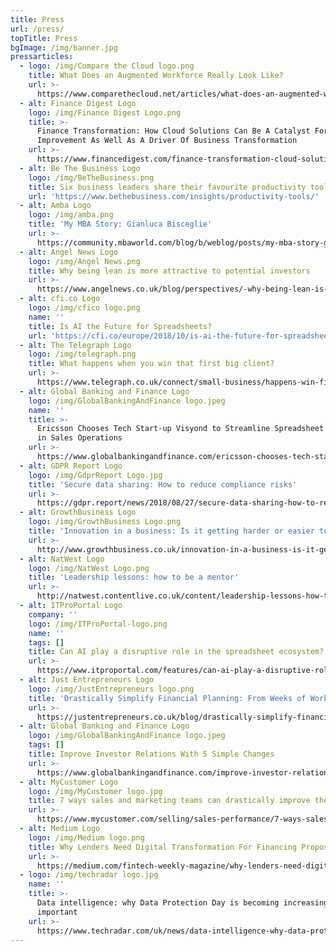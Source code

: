 ```yaml
---
title: Press
url: /press/
topTitle: Press
bgImage: /img/banner.jpg
pressarticles:
  - logo: /img/Compare the Cloud logo.png
    title: What Does an Augmented Workforce Really Look Like?
    url: >-
      https://www.comparethecloud.net/articles/what-does-an-augmented-workforce-really-look-like/
  - alt: Finance Digest Logo
    logo: /img/Finance Digest Logo.png
    title: >-
      Finance Transformation: How Cloud Solutions Can Be A Catalyst For Process
      Improvement As Well As A Driver Of Business Transformation
    url: >-
      https://www.financedigest.com/finance-transformation-cloud-solutions-can-catalyst-process-improvement-well-driver-business-transformation.html
  - alt: Be The Business Logo
    logo: /img/BeTheBusiness.png
    title: Six business leaders share their favourite productivity tools
    url: 'https://www.bethebusiness.com/insights/productivity-tools/'
  - alt: Amba Logo
    logo: /img/amba.png
    title: 'My MBA Story: Gianluca Bisceglie'
    url: >-
      https://community.mbaworld.com/blog/b/weblog/posts/my-mba-story-gianluca-bisceglie
  - alt: Angel News Logo
    logo: /img/Angel News.png
    title: Why being lean is more attractive to potential investors
    url: >-
      https://www.angelnews.co.uk/blog/perspectives/-why-being-lean-is-more-attractive-to-potential-investors/
  - alt: cfi.co Logo
    logo: /img/cfico logo.png
    name: ''
    title: Is AI the Future for Spreadsheets?
    url: 'https://cfi.co/europe/2018/10/is-ai-the-future-for-spreadsheets/'
  - alt: The Telegraph Logo
    logo: /img/telegraph.png
    title: What happens when you win that first big client?
    url: >-
      https://www.telegraph.co.uk/connect/small-business/happens-win-first-big-client/
  - alt: Global Banking and Finance Logo
    logo: /img/GlobalBankingAndFinance logo.jpeg
    name: ''
    title: >-
      Ericsson Chooses Tech Start-up Visyond to Streamline Spreadsheet Workflow
      in Sales Operations
    url: >-
      https://www.globalbankingandfinance.com/ericsson-chooses-tech-start-up-visyond-to-streamline-spreadsheet-workflow-in-sales-operations/
  - alt: GDPR Report Logo
    logo: /img/GdprReport Logo.jpg
    title: 'Secure data sharing: How to reduce compliance risks'
    url: >-
      https://gdpr.report/news/2018/08/27/secure-data-sharing-how-to-reduce-compliance-risks/
  - alt: GrowthBusiness Logo
    logo: /img/GrowthBusiness Logo.png
    title: 'Innovation in a business: Is it getting harder or easier to innovate?'
    url: >-
      http://www.growthbusiness.co.uk/innovation-in-a-business-is-it-getting-harder-or-easier-to-innovate-2554903/
  - alt: NatWest Logo
    logo: /img/NatWest Logo.png
    title: 'Leadership lessons: how to be a mentor'
    url: >-
      http://natwest.contentlive.co.uk/content/leadership-lessons-how-to-be-a-mentor
  - alt: ITProPortal Logo
    company: ''
    logo: /img/ITProPortal-logo.png
    name: ''
    tags: []
    title: Can AI play a disruptive role in the spreadsheet ecosystem?
    url: >-
      https://www.itproportal.com/features/can-ai-play-a-disruptive-role-in-the-spreadsheet-ecosystem/
  - alt: Just Entrepreneurs Logo
    logo: /img/JustEntrepreneurs logo.png
    title: 'Drastically Simplify Financial Planning: From Weeks of Work to Hours'
    url: >-
      https://justentrepreneurs.co.uk/blog/drastically-simplify-financial-planning-from-weeks-of-work-to-hours?rq=visyond
  - alt: Global Banking and Finance Logo
    logo: /img/GlobalBankingAndFinance logo.jpeg
    tags: []
    title: Improve Investor Relations With 5 Simple Changes
    url: >-
      https://www.globalbankingandfinance.com/improve-investor-relations-with-5-simple-changes/
  - alt: MyCustomer Logo
    logo: /img/MyCustomer logo.jpg
    title: 7 ways sales and marketing teams can drastically improve their forecasting
    url: >-
      https://www.mycustomer.com/selling/sales-performance/7-ways-sales-and-marketing-teams-can-drastically-improve-their-forecasting
  - alt: Medium Logo
    logo: /img/Medium logo.png
    title: Why Lenders Need Digital Transformation For Financing Proposals
    url: >-
      https://medium.com/fintech-weekly-magazine/why-lenders-need-digital-transformation-for-financing-proposals-85d1f9fb9101
  - logo: /img/techradar logo.jpg
    name: ''
    title: >-
      Data intelligence: why Data Protection Day is becoming increasingly
      important
    url: >-
      https://www.techradar.com/uk/news/data-intelligence-why-data-protection-day-is-becoming-increasingly-important
---
```


